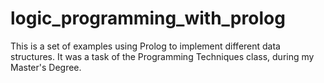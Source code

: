 # logic_programming_with_prolog
This is a set of examples using Prolog to implement different data structures. It was a task of the Programming Techniques class, during my Master's Degree.
